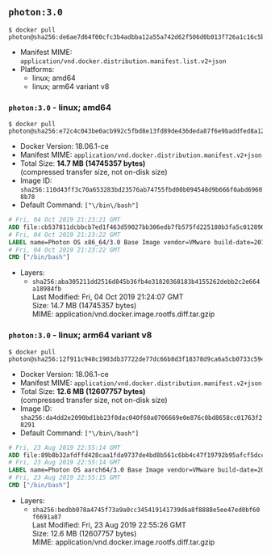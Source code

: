 ## `photon:3.0`

```console
$ docker pull photon@sha256:de6ae7d64f00cfc3b4adbba12a55a742d62f506d0b013f726a1c16c5b6cea07c
```

-	Manifest MIME: `application/vnd.docker.distribution.manifest.list.v2+json`
-	Platforms:
	-	linux; amd64
	-	linux; arm64 variant v8

### `photon:3.0` - linux; amd64

```console
$ docker pull photon@sha256:e72c4c043be0acb992c5fbd8e13fd89de436deda87f6e9baddfed8a12dbb3678
```

-	Docker Version: 18.06.1-ce
-	Manifest MIME: `application/vnd.docker.distribution.manifest.v2+json`
-	Total Size: **14.7 MB (14745357 bytes)**  
	(compressed transfer size, not on-disk size)
-	Image ID: `sha256:110d43ff3c70a653283bd23576ab74755fbd00b094548d9b666f0abd69608b78`
-	Default Command: `["\/bin\/bash"]`

```dockerfile
# Fri, 04 Oct 2019 21:23:21 GMT
ADD file:cb537811dcbbcb7ed1f463d59027bb306edb7fb575fd225180b3fa5c012890c7 in / 
# Fri, 04 Oct 2019 21:23:22 GMT
LABEL name=Photon OS x86_64/3.0 Base Image vendor=VMware build-date=20191004
# Fri, 04 Oct 2019 21:23:22 GMT
CMD ["/bin/bash"]
```

-	Layers:
	-	`sha256:aba305211dd2516d845b36fb4e31820368183b4155262debb2c2e664a18984fb`  
		Last Modified: Fri, 04 Oct 2019 21:24:07 GMT  
		Size: 14.7 MB (14745357 bytes)  
		MIME: application/vnd.docker.image.rootfs.diff.tar.gzip

### `photon:3.0` - linux; arm64 variant v8

```console
$ docker pull photon@sha256:12f911c948c1903db37722de77dc66b8d3f18378d9ca6a5cb0733c594601e844
```

-	Docker Version: 18.06.1-ce
-	Manifest MIME: `application/vnd.docker.distribution.manifest.v2+json`
-	Total Size: **12.6 MB (12607757 bytes)**  
	(compressed transfer size, not on-disk size)
-	Image ID: `sha256:da4dd2e2090bd1bb23f0dac040f60a0706669e0e876c0bd8658cc01763f28291`
-	Default Command: `["\/bin\/bash"]`

```dockerfile
# Fri, 23 Aug 2019 22:55:14 GMT
ADD file:89b8b32afdffd428caa1fda9737de4bd8b561c6bb4c47f19792b95afcf5dcc0c in / 
# Fri, 23 Aug 2019 22:55:14 GMT
LABEL name=Photon OS aarch64/3.0 Base Image vendor=VMware build-date=20190823
# Fri, 23 Aug 2019 22:55:15 GMT
CMD ["/bin/bash"]
```

-	Layers:
	-	`sha256:bedbb078a4745f73a9a0cc345419141739d6a8f8888e5ee47ed0bf60f6691a87`  
		Last Modified: Fri, 23 Aug 2019 22:55:26 GMT  
		Size: 12.6 MB (12607757 bytes)  
		MIME: application/vnd.docker.image.rootfs.diff.tar.gzip
